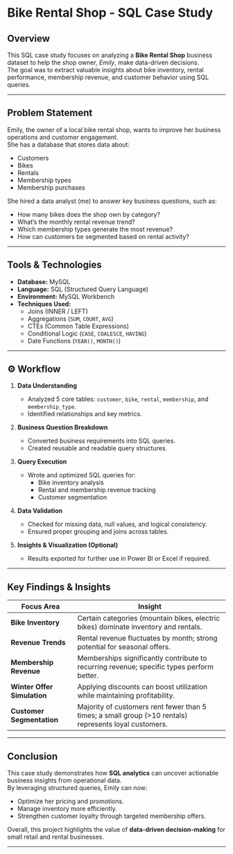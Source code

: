 # Bike Rental Shop - SQL Case Study

## Overview
This SQL case study focuses on analyzing a **Bike Rental Shop** business dataset to help the shop owner, *Emily*, make data-driven decisions.  
The goal was to extract valuable insights about bike inventory, rental performance, membership revenue, and customer behavior using SQL queries.

---

## Problem Statement
Emily, the owner of a local bike rental shop, wants to improve her business operations and customer engagement.  
She has a database that stores data about:
- Customers
- Bikes
- Rentals
- Membership types
- Membership purchases  

She hired a data analyst (me) to answer key business questions, such as:
- How many bikes does the shop own by category?  
- What’s the monthly rental revenue trend?  
- Which membership types generate the most revenue?  
- How can customers be segmented based on rental activity?

---

##  Tools & Technologies
- **Database:** MySQL  
- **Language:** SQL (Structured Query Language)  
- **Environment:** MySQL Workbench 
- **Techniques Used:**  
  - Joins (INNER / LEFT)  
  - Aggregations (`SUM`, `COUNT`, `AVG`)  
  - CTEs (Common Table Expressions)  
  - Conditional Logic (`CASE`, `COALESCE`, `HAVING`)  
  - Date Functions (`YEAR()`, `MONTH()`)  

---

## ⚙️ Workflow

1. **Data Understanding**  
   - Analyzed 5 core tables: `customer`, `bike`, `rental`, `membership`, and `membership_type`.  
   - Identified relationships and key metrics.

2. **Business Question Breakdown**  
   - Converted business requirements into SQL queries.  
   - Created reusable and readable query structures.  

3. **Query Execution**  
   - Wrote and optimized SQL queries for:  
     - Bike inventory analysis  
     - Rental and membership revenue tracking  
     - Customer segmentation  

4. **Data Validation**  
   - Checked for missing data, null values, and logical consistency.  
   - Ensured proper grouping and joins across tables.

5. **Insights & Visualization (Optional)**  
   - Results exported for further use in Power BI or Excel if required.  

---

##  Key Findings & Insights

| Focus Area | Insight |
|-------------|----------|
| **Bike Inventory** | Certain categories (mountain bikes, electric bikes) dominate inventory and rentals. |
| **Revenue Trends** | Rental revenue fluctuates by month; strong potential for seasonal offers. |
| **Membership Revenue** | Memberships significantly contribute to recurring revenue; specific types perform better. |
| **Winter Offer Simulation** | Applying discounts can boost utilization while maintaining profitability. |
| **Customer Segmentation** | Majority of customers rent fewer than 5 times; a small group (>10 rentals) represents loyal customers. |

---

##  Conclusion

This case study demonstrates how **SQL analytics** can uncover actionable business insights from operational data.  
By leveraging structured queries, Emily can now:
- Optimize her pricing and promotions.  
- Manage inventory more efficiently.  
- Strengthen customer loyalty through targeted membership offers.  

Overall, this project highlights the value of **data-driven decision-making** for small retail and rental businesses.

---

